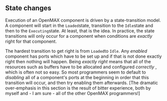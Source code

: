 
##  State changes 


Execution of an OpenMAX component is driven by a state-transition model.
      A component will start in the `Loaded`state, transition to the `Idle`state and then to the `Executing`state.
      At least, that is the idea. In practice, the state transitions will 
      only occur for a component when conditions are _exactly_ right for that component.


The hardest transition to get right is from `Loaded`to `Idle`. Any _enabled_ component has ports which have to be set up
      and if that is not done exactly right then nothing will happen.
      Being _exactly right_ means that all of the
      resources such as buffers have to be allocated and configured _correctly_ , which is often not so easy.
      So most programmers seem to default to _disabling_ all of a component's ports at the beginning in order that this
      transition will occur, and then try enabling them afterwards.
      [The dramatic over-emphasis in this section is the result of
      bitter experience, both by myself and - I am sure - all of
      the other OpenMAX programmers!]
